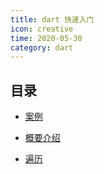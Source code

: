```yaml
---
title: dart 快速入门
icon: creative
time: 2020-05-30
category: dart
---
```


## 目录

- [案例](samples.md)

- [概要介绍](cheatsheet.md)

- [遍历](iterable.md)
